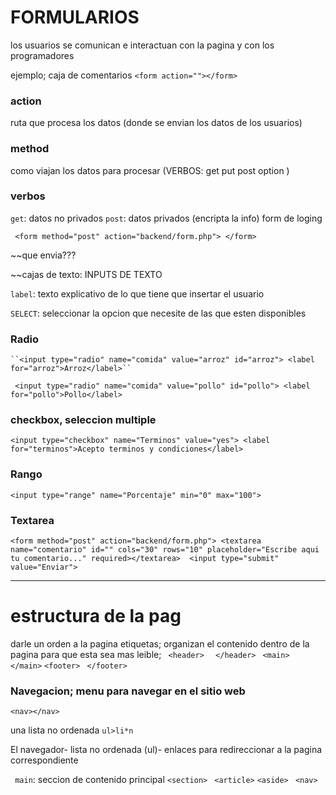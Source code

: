 # FORMULARIOS
los usuarios se comunican e interactuan con la pagina y con los programadores

ejemplo; caja de comentarios
``<form action=""></form>``

### action
ruta que procesa los datos (donde se envian los datos de los usuarios)
### method
como viajan los datos para procesar (VERBOS: get put post option )
### verbos
``get``: datos no privados
``post``: datos privados (encripta la info) form de loging

 `` <form method="post"
    action="backend/form.php">
    </form>``

~~que envia???

~~cajas de texto: INPUTS DE TEXTO 

``label``: texto explicativo de lo que tiene que insertar el usuario

``SELECT``: seleccionar la opcion que necesite de las que esten disponibles

### Radio
    ``<input type="radio" name="comida" value="arroz" id="arroz"> <label for="arroz">Arroz</label>``
    
   `` <input type="radio" name="comida" value="pollo" id="pollo"> <label for="pollo">Pollo</label>``

### checkbox, seleccion multiple

    <input type="checkbox" name="Terminos" value="yes"> <label for="terminos">Acepto terminos y condiciones</label>

### Rango
    <input type="range" name="Porcentaje" min="0" max="100">
    
### Textarea 

``<form method="post" action="backend/form.php">
     <textarea name="comentario" id="" cols="30" rows="10" placeholder="Escribe aqui tu comentario..." required></textarea> 
        <input type="submit" value="Enviar">``
  
   
<!--Validaciones required-->

<!--Envios-->
<hr>

# estructura de la pag
darle un orden a la pagina
etiquetas; organizan el contenido dentro de la pagina para que esta sea mas leible;
 `` <header>`` <!--Cabezera; menu de navegacion de pagina-->
  ``  </header>``
   `` <main>`` <!--Principal; contenido principal de una pagina-->
  ``  </main>``
    ``<footer>`` <!--Pie; contenido enlaces de refuerzo y legales-->
   `` </footer>``

### Navegacion; menu para navegar en el sitio web 
``<nav></nav>``

una lista no ordenada ``ul>li*n ``

El navegador- lista no ordenada (ul)- enlaces para redireccionar a la pagina correspondiente

`` main``: seccion de contenido principal
 ``<section>`` <!-- divide las secciones de nuestra pagina principal-->
`` <article>`` <!-- encierra el contenido de un articulo -->
`` <aside> ``<!-- contenido menos importante de la pagina-->
`` <nav>`` <!--navegador del sitio web (menu)-->
